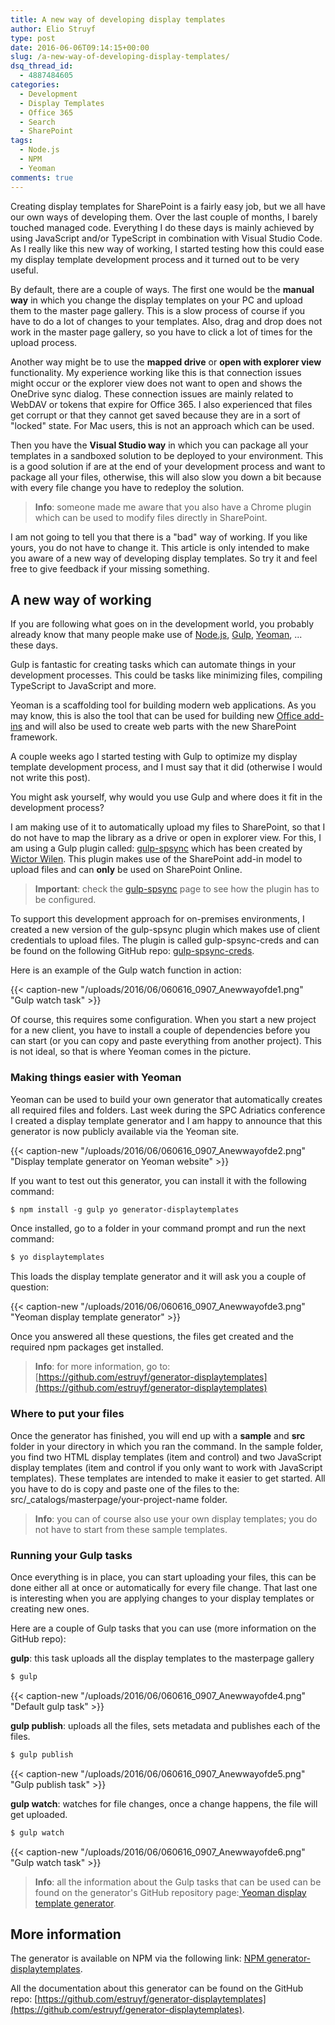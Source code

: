 ```yaml
---
title: A new way of developing display templates
author: Elio Struyf
type: post
date: 2016-06-06T09:14:15+00:00
slug: /a-new-way-of-developing-display-templates/
dsq_thread_id:
  - 4887484605
categories:
  - Development
  - Display Templates
  - Office 365
  - Search
  - SharePoint
tags:
  - Node.js
  - NPM
  - Yeoman
comments: true
---
```


Creating display templates for SharePoint is a fairly easy job, but we all have our own ways of developing them. Over the last couple of months, I barely touched managed code. Everything I do these days is mainly achieved by using JavaScript and/or TypeScript in combination with Visual Studio Code. As I really like this new way of working, I started testing how this could ease my display template development process and it turned out to be very useful.

By default, there are a couple of ways. The first one would be the **manual way** in which you change the display templates on your PC and upload them to the master page gallery. This is a slow process of course if you have to do a lot of changes to your templates. Also, drag and drop does not work in the master page gallery, so you have to click a lot of times for the upload process.

Another way might be to use the **mapped drive** or **open with explorer view** functionality. My experience working like this is that connection issues might occur or the explorer view does not want to open and shows the OneDrive sync dialog. These connection issues are mainly related to WebDAV or tokens that expire for Office 365. I also experienced that files get corrupt or that they cannot get saved because they are in a sort of "locked" state. For Mac users, this is not an approach which can be used.

Then you have the **Visual Studio way** in which you can package all your templates in a sandboxed solution to be deployed to your environment. This is a good solution if are at the end of your development process and want to package all your files, otherwise, this will also slow you down a bit because with every file change you have to redeploy the solution.

> **Info**: someone made me aware that you also have a Chrome plugin which can be used to modify files directly in SharePoint.

I am not going to tell you that there is a "bad" way of working. If you like yours, you do not have to change it. This article is only intended to make you aware of a new way of developing display templates. So try it and feel free to give feedback if your missing something.

## A new way of working

If you are following what goes on in the development world, you probably already know that many people make use of [Node.js](https://nodejs.org/en/), [Gulp](http://gulpjs.com/), [Yeoman](http://yeoman.io/), ... these days.

Gulp is fantastic for creating tasks which can automate things in your development processes. This could be tasks like minimizing files, compiling TypeScript to JavaScript and more.

Yeoman is a scaffolding tool for building modern web applications. As you may know, this is also the tool that can be used for building new [Office add-ins](https://github.com/OfficeDev/generator-office) and will also be used to create web parts with the new SharePoint framework.

A couple weeks ago I started testing with Gulp to optimize my display template development process, and I must say that it did (otherwise I would not write this post).

You might ask yourself, why would you use Gulp and where does it fit in the development process?

I am making use of it to automatically upload my files to SharePoint, so that I do not have to map the library as a drive or open in explorer view. For this, I am using a Gulp plugin called: [gulp-spsync](https://github.com/wictorwilen/gulp-spsync) which has been created by [Wictor Wilen](https://twitter.com/wictorwilen). This plugin makes use of the SharePoint add-in model to upload files and can **only** be used on SharePoint Online.

> **Important**: check the [gulp-spsync](https://github.com/wictorwilen/gulp-spsync) page to see how the plugin has to be configured.

To support this development approach for on-premises environments, I created a new version of the gulp-spsync plugin which makes use of client credentials to upload files. The plugin is called gulp-spsync-creds and can be found on the following GitHub repo: [gulp-spsync-creds](https://github.com/estruyf/gulp-spsync-creds).

Here is an example of the Gulp watch function in action:

{{< caption-new "/uploads/2016/06/060616_0907_Anewwayofde1.png" "Gulp watch task" >}}

Of course, this requires some configuration. When you start a new project for a new client, you have to install a couple of dependencies before you can start (or you can copy and paste everything from another project). This is not ideal, so that is where Yeoman comes in the picture.

### Making things easier with Yeoman

Yeoman can be used to build your own generator that automatically creates all required files and folders. Last week during the SPC Adriatics conference I created a display template generator and I am happy to announce that this generator is now publicly available via the Yeoman site.

{{< caption-new "/uploads/2016/06/060616_0907_Anewwayofde2.png" "Display template generator on Yeoman website" >}}

If you want to test out this generator, you can install it with the following command:

```html
$ npm install -g gulp yo generator-displaytemplates
```

Once installed, go to a folder in your command prompt and run the next command:

```html
$ yo displaytemplates
```

This loads the display template generator and it will ask you a couple of question:

{{< caption-new "/uploads/2016/06/060616_0907_Anewwayofde3.png" "Yeoman display template generator" >}}

Once you answered all these questions, the files get created and the required npm packages get installed.

> **Info**: for more information, go to: [https://github.com/estruyf/generator-displaytemplates](https://github.com/estruyf/generator-displaytemplates)


### Where to put your files

Once the generator has finished, you will end up with a **sample** and **src** folder in your directory in which you ran the command. In the sample folder, you find two HTML display templates (item and control) and two JavaScript display templates (item and control if you only want to work with JavaScript templates). These templates are intended to make it easier to get started. All you have to do is copy and paste one of the files to the: src/_catalogs/masterpage/your-project-name folder.

> **Info**: you can of course also use your own display templates; you do not have to start from these sample templates.


### Running your Gulp tasks

Once everything is in place, you can start uploading your files, this can be done either all at once or automatically for every file change. That last one is interesting when you are applying changes to your display templates or creating new ones.

Here are a couple of Gulp tasks that you can use (more information on the GitHub repo):

**gulp**: this task uploads all the display templates to the masterpage gallery

```html
$ gulp
```

{{< caption-new "/uploads/2016/06/060616_0907_Anewwayofde4.png" "Default gulp task" >}}

**gulp publish**: uploads all the files, sets metadata and publishes each of the files.

```html
$ gulp publish
```

{{< caption-new "/uploads/2016/06/060616_0907_Anewwayofde5.png" "Gulp publish task" >}}

**gulp watch**: watches for file changes, once a change happens, the file will get uploaded.

```html
$ gulp watch
```

{{< caption-new "/uploads/2016/06/060616_0907_Anewwayofde6.png" "Gulp watch task" >}}

> **Info**: all the information about the Gulp tasks that can be used can be found on the generator's GitHub repository page:[ Yeoman display template generator](https://github.com/estruyf/generator-displaytemplates).


## More information

The generator is available on NPM via the following link: [NPM generator-displaytemplates](https://www.npmjs.com/package/generator-displaytemplates).

All the documentation about this generator can be found on the GitHub repo: [https://github.com/estruyf/generator-displaytemplates](https://github.com/estruyf/generator-displaytemplates).